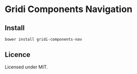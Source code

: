 # Gridi Components Navigation

## Install
`bower install gridi-components-nav`

## Licence

Licensed under MIT.
